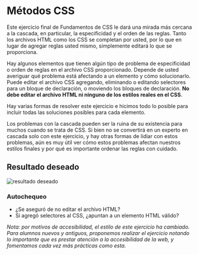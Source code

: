 # Métodos CSS
Este ejercicio final de Fundamentos de CSS le dará una mirada más cercana a la cascada, en particular, la especificidad y el orden de las reglas. Tanto los archivos HTML como los CSS se completan por usted, por lo que en lugar de agregar reglas usted mismo, simplemente editará lo que se proporciona.

Hay algunos elementos que tienen algún tipo de problema de especificidad o orden de reglas en el archivo CSS proporcionado. Depende de usted averiguar qué problema está afectando a un elemento y cómo solucionarlo. Puede editar el archivo CSS agregando, eliminando o editando selectores para un bloque de declaración, o moviendo los bloques de declaración. **No debe editar el archivo HTML ni ninguno de los estilos reales en el CSS**.

Hay varias formas de resolver este ejercicio e hicimos todo lo posible para incluir todas las soluciones posibles para cada elemento.

Los problemas con la cascada pueden ser la ruina de su existencia para muchos cuando se trata de CSS. Si bien no se convertirá en un experto en cascada solo con este ejercicio, y hay otras formas de lidiar con estos problemas, aún es muy útil ver cómo estos problemas afectan nuestros estilos finales y por qué es importante ordenar las reglas con cuidado.

## Resultado deseado
![resultado deseado](./resultado-deseado.png)

### Autochequeo
- ¿Se aseguró de no editar el archivo HTML?
- Si agregó selectores al CSS, ¿apuntan a un elemento HTML válido?

_Nota: por motivos de accesibilidad, el estilo de este ejercicio ha cambiado. Para alumnos nuevos y antiguos, proponemos realizar el ejercicio notando lo importante que es prestar atención a la accesibilidad de la web, y fomentamos cada vez más prácticas como esta._

